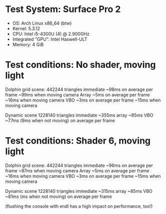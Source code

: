 # Test System: Surface Pro 2

* OS: Arch Linux x86_64 (btw)
* Kernel: 5.3.12
* CPU: Intel i5-4300U (4) @ 2.900GHz
* Integrated "GPU": Intel Haswell-ULT
* Memory: 4 GiB

# Test conditions: No shader, moving light

Dolphin grid scene:
   442244 triangles
    immediate
      ~98ms on average per frame
      ~99ms when moving camera
    Array
      ~5ms on average per frame
      ~16ms when moving camera
    VBO
      ~3ms on average per frame
      ~15ms when moving camera

Dynamic scene
  1228140 triangles
    immediate
      ~355ms
    array
      ~85ms
    VBO
      ~77ms (9ms when not moving) on average per frame

# Test conditions: Shader 6, moving light

Dolphin grid scene:
   442244 triangles
    immediate
      ~96ms on average per frame
      ~97ms when moving camera
    Array
      ~5ms on average per frame
      ~16ms when moving camera
    VBO
      ~3ms on average per frame
      ~15ms when moving camera

Dynamic scene
  1228140 triangles
    immediate
      ~315ms
    array
      ~85ms
    VBO
      ~81ms (ms when not moving) on average per frame

(flushing the console with endl has a high impact on performance, too!)
